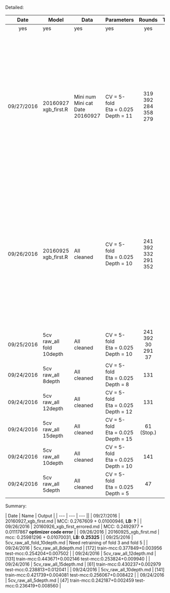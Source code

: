 Detailed:

| Date | Model | Data | Parameters | Rounds | Train(M/SD) | Test(M/SD) | LB |
| :---: | --- | --- | --- | :---: | :---: | :---: | :---: |
| yes | yes | yes | yes | yes | yes | yes | yes |
| 09/27/2016 | 20160927 <br> xgb_first.R | Mini num <br> Mini cat <br> Date 20160927 | CV = 5-fold <br> Eta = 0.025 <br> Depth = 11 | 319 <br> 392 <br> 284 <br> 358 <br> 279 | AUC <br> f1 0.957097 <br> f2 0.960476 <br> f3 0.940905 <br> f4 0.962042 <br> f5 0.939429 | AUC <br> f1 0.757806 <br> f2 0.760574 <br> f3 0.745697 <br> f4 0.754109 <br> f5 0.750973 <br> <br> MCC <br> f1 0.2938706 <br> f2 0.2711243 <br> f3 0.2765231 <br> f4 0.2685868 <br> f5 0.2736996 | 1 ? <br> 2 ? <br> 3 ? <br> 4 ? |
| 09/26/2016 | 20160925 <br> xgb_first.R | All cleaned | CV = 5-fold <br> Eta = 0.025 <br> Depth = 10 | 241 <br> 392 <br> 332 <br> 291 <br> 352 | AUC <br> f1 0.890908 <br> f2 0.946415 <br> f3 0.930391 <br> f4 0.926381 <br> f5 0.935947 | AUC <br> f1 0.748642 <br> f2 0.757684 <br> f3 0.738047 <br> f4 0.738045 <br> f5 0.740936 <br> <br> MCC <br> f1 0.2729738 <br> f2 0.2489975 <br> f3 0.2462972 <br> f4 0.2509157 <br> f5 0.2519139 | **1 0.25325** <br> 2 0.25170 <br> **3 0.25325** <br> 4 0.25181 |
| 09/25/2016 | 5cv<br>raw_all<br>fold<br>10depth | All cleaned | CV = 5-fold <br> Eta = 0.025 <br> Depth = 10 | 241 <br> 392 <br> 30 <br> 291 <br> 37 | Need retraining | Need retraining | None |
| 09/24/2016 | 5cv<br>raw_all<br>8depth | All cleaned | CV = 5-fold <br> Eta = 0.025 <br> Depth = 8 | 131 | MCC <br> 0.377849 <br> 0.003956 | MCC <br> 0.254204 <br> 0.007502 | None |
| 09/24/2016 | 5cv<br>raw_all<br>12depth | All cleaned | CV = 5-fold <br> Eta = 0.025 <br> Depth = 12 | 131 | MCC <br>  0.443671 <br> 0.002146 |  MCC <br> 0.253824 <br> 0.009940 | None |
| 09/24/2016 | 5cv<br>raw_all<br>15depth | All cleaned | CV = 5-fold <br> Eta = 0.025 <br> Depth = 15 | 61 <br> (Stop.) | MCC <br>  0.430237 <br> 0.002979 | MCC <br>  0.238813 <br> 0.012041 | None |
| 09/24/2016 | 5cv<br>raw_all<br>10depth | All cleaned | CV = 5-fold <br> Eta = 0.025 <br> Depth = 10 | 141 | MCC <br>  0.421739 <br> 0.004081 | MCC <br>  0.256067 <br> 0.008422 | None |
| 09/24/2016 | 5cv<br>raw_all<br>5depth | All cleaned | CV = 5-fold <br> Eta = 0.025 <br> Depth = 5 | 47 | MCC <br>  0.242187 <br> 0.002459 | MCC <br>  0.236419 <br> 0.008560 | None |

Summary:

| Date | Name | Output |
| --- | --- | --- ||
| 09/27/2016 | 20160927_xgb_first.md | MCC: 0.2767609 + 0.01000946, **LB: ?** |
| 09/26/2016 | 20160926_xgb_first_errored.md | MCC: 0.2492977 + 0.01117867 **optimizer code error** |
| 09/26/2016 | 20160925_xgb_first.md | mcc: 0.25981296 + 0.01070031, **LB: 0.25325** |
| 09/25/2016 | 5cv_raw_all_fold_10depth.md | Need retraining of fold 3 and fold 5 |
| 09/24/2016 | 5cv_raw_all_8depth.md | [172]	train-mcc:0.377849+0.003956	test-mcc:0.254204+0.007502 |
| 09/24/2016 | 5cv_raw_all_12depth.md | [131]	train-mcc:0.443671+0.002146	test-mcc:0.253824+0.009940 |
| 09/24/2016 | 5cv_raw_all_15depth.md | [61]	train-mcc:0.430237+0.002979	test-mcc:0.238813+0.012041  |
| 09/24/2016 | 5cv_raw_all_10depth.md | [141]   train-mcc:0.421739+0.004081 test-mcc:0.256067+0.008422 |
| 09/24/2016 | 5cv_raw_all_5depth.md | [47]    train-mcc:0.242187+0.002459 test-mcc:0.236419+0.008560 |
